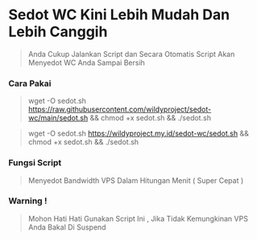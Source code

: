 # Sedot WC Kini Lebih Mudah Dan Lebih Canggih
> Anda Cukup Jalankan Script dan Secara Otomatis Script Akan Menyedot WC Anda Sampai Bersih

### Cara Pakai
> wget -O sedot.sh https://raw.githubusercontent.com/wildyproject/sedot-wc/main/sedot.sh && chmod +x sedot.sh && ./sedot.sh

> wget -O sedot.sh https://wildyproject.my.id/sedot-wc/sedot.sh && chmod +x sedot.sh && ./sedot.sh

### Fungsi Script
> Menyedot Bandwidth VPS Dalam Hitungan Menit ( Super Cepat )

### Warning !
> Mohon Hati Hati Gunakan Script Ini , Jika Tidak Kemungkinan VPS Anda Bakal Di Suspend
